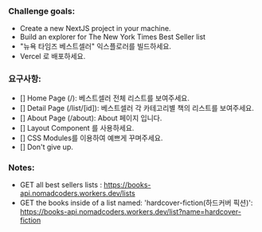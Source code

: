 ### Challenge goals:

- Create a new NextJS project in your machine.
- Build an explorer for The New York Times Best Seller list
- "뉴욕 타임즈 베스트셀러" 익스플로러를 빌드하세요.
- Vercel 로 배포하세요.

### 요구사항:

- [] Home Page (/): 베스트셀러 전체 리스트를 보여주세요.
- [] Detail Page (/list/[id]): 베스트셀러 각 카테고리별 책의 리스트를 보여주세요.
- [] About Page (/about): About 페이지 입니다.
- [] Layout Component 를 사용하세요.
- [] CSS Modules를 이용하여 예쁘게 꾸며주세요.
- [] Don't give up.

### Notes:

- GET all best sellers lists : https://books-api.nomadcoders.workers.dev/lists
- GET the books inside of a list named: 'hardcover-fiction(하드커버 픽션)': https://books-api.nomadcoders.workers.dev/list?name=hardcover-fiction
